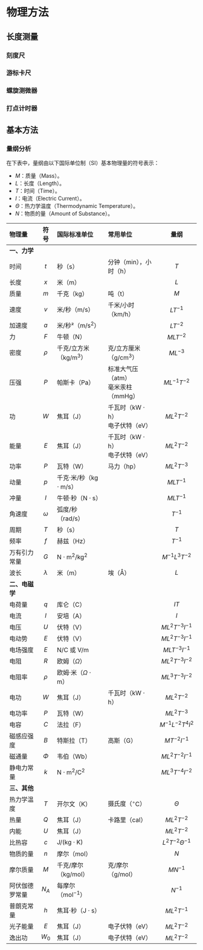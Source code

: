 # 物理方法

## 长度测量

### 刻度尺

### 游标卡尺

### 螺旋测微器

### 打点计时器

## 基本方法

### 量纲分析

在下表中，量纲由以下国际单位制（SI）基本物理量的符号表示：

+ $M$：质量（Mass）。
+ $L$：长度（Length）。
+ $T$：时间（Time）。
+ $I$：电流（Electric Current）。
+ $\Theta$：热力学温度（Thermodynamic Temperature）。
+ $N$：物质的量（Amount of Substance）。

| <no-wrap>物理量</no-wrap> | <no-wrap>符号</no-wrap> | 国际标准单位 | <no-wrap>常用单位</no-wrap> | <no-wrap>量纲</no-wrap> |
| :--- | :---: | :--- | :--- | :---: |
| **一、力学** | | | | |
| 时间 | $t$ | 秒（$\text{s}$） | 分钟（$\text{min}$），小时（$\text{h}$） | $T$ |
| 长度 | $x$ | 米（$\text{m}$） | | $L$ |
| 质量 | $m$ | 千克（$\text{kg}$） | 吨（$\text{t}$） | $M$ |
| 速度 | $v$ | 米/秒（$\text{m/s}$） | 千米/小时（$\text{km/h}$） | $L T^{-1}$ |
| 加速度 | $a$ | 米/秒²（$\text{m/s}^2$） | | $L T^{-2}$ |
| 力 | $F$ | 牛顿（$\text{N}$） | | $M L T^{-2}$ |
| 密度 | $\rho$ | 千克/立方米（$\text{kg/m}^3$） | 克/立方厘米（$\text{g/cm}^3$） | $M L^{-3}$ |
| 压强 | $P$ | 帕斯卡（$\text{Pa}$） | 标准大气压（$\text{atm}$）<br>毫米汞柱（$\text{mmHg}$） | $M L^{-1} T^{-2}$ |
| 功 | $W$ | 焦耳（$\text{J}$） | 千瓦时（$\text{kW}\cdot\text{h}$）<br>电子伏特（$\text{eV}$） | $M L^2 T^{-2}$ |
| 能量 | $E$ | 焦耳（$\text{J}$） | 千瓦时（$\text{kW}\cdot\text{h}$）<br>电子伏特（$\text{eV}$） | $M L^2 T^{-2}$ |
| 功率 | $P$ | 瓦特（$\text{W}$） | 马力（$\text{hp}$） | $M L^2 T^{-3}$ |
| 动量 | $p$ | 千克·米/秒（$\text{kg}\cdot\text{m/s}$） | | $M L T^{-1}$ |
| 冲量 | $I$ | 牛顿·秒（$\text{N}\cdot\text{s}$） | | $M L T^{-1}$ |
| 角速度 | $\omega$ | 弧度/秒（$\text{rad/s}$） | | $T^{-1}$ |
| 周期 | $T$ | 秒（$\text{s}$） | | $T$ |
| 频率 | $f$ | 赫兹（$\text{Hz}$） | | $T^{-1}$ |
| 万有引力常量 | $G$ | $\text{N}\cdot\text{m}^2/\text{kg}^2$ | | $M^{-1} L^3 T^{-2}$ |
| 波长 | $\lambda$ | 米（$\text{m}$） | 埃（$\text{Å}$） | $L$ |
| **二、电磁学** | | | | |
| 电荷量 | $q$ | 库仑（$\text{C}$） | | $I T$ |
| 电流 | $I$ | 安培（$\text{A}$） | | $I$ |
| 电压 | $U$ | 伏特（$\text{V}$） | | $M L^2 T^{-3} I^{-1}$ |
| 电动势 | $E$ | 伏特（$\text{V}$） | | $M L^2 T^{-3} I^{-1}$ |
| 电场强度 | $E$ | $\text{N/C}$ 或 $\text{V/m}$ | | $M L T^{-3} I^{-1}$ |
| 电阻 | $R$ | 欧姆（$\Omega$） | | $M L^2 T^{-3} I^{-2}$ |
| 电阻率 | $\rho$ | 欧姆·米（$\Omega\cdot\text{m}$） | | $M L^3 T^{-3} I^{-2}$ |
| 电功 | $W$ | 焦耳（$\text{J}$） | 千瓦时（$\text{kW}\cdot\text{h}$） | $M L^2 T^{-2}$ |
| 电功率 | $P$ | 瓦特（$\text{W}$） | | $M L^2 T^{-3}$ |
| 电容 | $C$ | 法拉（$\text{F}$） | | $M^{-1} L^{-2} T^4 I^2$ |
| 磁感应强度 | $B$ | 特斯拉（$\text{T}$） | 高斯（$\text{G}$） | $M T^{-2} I^{-1}$ |
| 磁通量 | $\Phi$ | 韦伯（$\text{Wb}$） | | $M L^2 T^{-2} I^{-1}$ |
| 静电力常量 | $k$ | $\text{N}\cdot\text{m}^2/\text{C}^2$ | | $M L^3 T^{-4} I^{-2}$ |
| **三、其他** | | | | |
| 热力学温度 | $T$ | 开尔文（$\text{K}$） | 摄氏度（$^{\circ}\text{C}$） | $\Theta$ |
| 热量 | $Q$ | 焦耳（$\text{J}$） | 卡路里（$\text{cal}$） | $M L^2 T^{-2}$ |
| 内能 | $U$ | 焦耳（$\text{J}$） | | $M L^2 T^{-2}$ |
| 比热容 | $c$ | $\text{J/(kg}\cdot\text{K)}$ | | $L^2 T^{-2} \Theta^{-1}$ |
| 物质的量 | $n$ | 摩尔（$\text{mol}$） | | $N$ |
| 摩尔质量 | $M$ | 千克/摩尔（$\text{kg/mol}$） | 克/摩尔（$\text{g/mol}$） | $M N^{-1}$ |
| 阿伏伽德罗常量 | $N_A$ | 每摩尔（$\text{mol}^{-1}$） | | $N^{-1}$ |
| 普朗克常量 | $h$ | 焦耳·秒（$\text{J}\cdot\text{s}$） | | $M L^2 T^{-1}$ |
| 光子能量 | $E$ | 焦耳（$\text{J}$） | 电子伏特（$\text{eV}$） | $M L^2 T^{-2}$ |
| 逸出功 | $W_0$ | 焦耳（$\text{J}$） | 电子伏特（$\text{eV}$） | $M L^2 T^{-2}$ |
